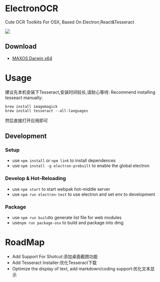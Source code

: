 # ElectronOCR
Cute OCR Toolkits For OSX, Based On Electron,React&amp;Tesseract

![](https://raw.githubusercontent.com/wxyyxc1992/ElectronOCR/master/assets/images/screenshot/screenshot-hdfs.png)


## Download

- [MAXOS Darwin x64](https://github.com/wxyyxc1992/ElectronOCR/raw/master/dist/ElectronOCR.zip)

# Usage

建议先本机安装下Tesseract,安装时间较长,请耐心等待:
Recommend installing tesseact manually:

```
brew install imagemagick
brew install tesseract --all-languages
```

然后直接打开应用即可

## Development

### Setup

- use `npm install` or `npm link` to install dependences
- use `npm install -g electron-prebuilt` to enable the global electron

### Develop & Hot-Reloading

- use `npm start` to start webpak hot-middle server
- use `npm run electron-test` to use electron and set env to development

### Package

- use `npm run build`to generate list file for web modules
- use`npm run package-osx` to build and package into dmg

# RoadMap

- Add Support For Shotcut:添加桌面截图功能
- Add Tesseract Installer:优化Tesseract下载
- Optimize the display of text, add markdown/coding support:优化文本显示